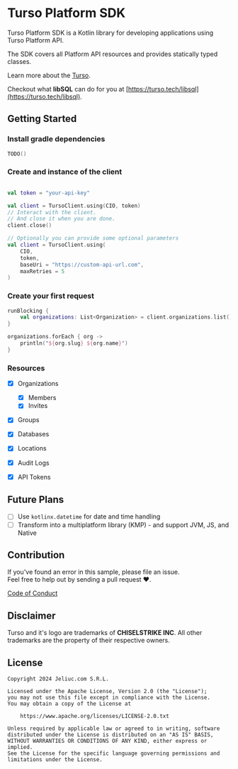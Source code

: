 # Turso Platform SDK

Turso Platform SDK is a Kotlin library for developing applications using Turso Platform API. 

The SDK covers all Platform API resources and provides statically typed classes.

Learn more about the [Turso](https://turso.tech/about-us).

Checkout what **libSQL** can do for you at [https://turso.tech/libsql](https://turso.tech/libsql).

## Getting Started

### Install gradle dependencies

```kts
TODO()
```

### Create and instance of the client

```kotlin

val token = "your-api-key" 

val client = TursoClient.using(CIO, token)
// Interact with the client.
// And close it when you are done.
client.close()

// Optionally you can provide some optional parameters
val client = TursoClient.using(
    CIO,
    token,
    baseUri = "https://custom-api-url.com",
    maxRetries = 5
)
```

### Create your first request

```kotlin
runBlocking {
    val organizations: List<Organization> = client.organizations.list()
}

organizations.forEach { org ->
    println("${org.slug} ${org.name}") 
}
```

### Resources

* [x] Organizations
  * [x] Members
  * [x] Invites
* [x] Groups
* [x] Databases
* [x] Locations
* [x] Audit Logs
* [x] API Tokens


## Future Plans

* [ ] Use `kotlinx.datetime` for date and time handling
* [ ] Transform into a multiplatform library (KMP) - and support JVM, JS, and Native

## Contribution
If you've found an error in this sample, please file an issue. <br>
Feel free to help out by sending a pull request :heart:.

[Code of Conduct](https://github.com/Jeliuc-Labs/turso-sdk/blob/main/CODE_OF_CONDUCT.md)

## Disclaimer

Turso and it's logo are trademarks of **CHISELSTRIKE INC**. 
All other trademarks are the property of their respective owners.

## License

```
Copyright 2024 Jeliuc.com S.R.L.

Licensed under the Apache License, Version 2.0 (the "License");
you may not use this file except in compliance with the License.
You may obtain a copy of the License at

    https://www.apache.org/licenses/LICENSE-2.0.txt

Unless required by applicable law or agreed to in writing, software
distributed under the License is distributed on an "AS IS" BASIS,
WITHOUT WARRANTIES OR CONDITIONS OF ANY KIND, either express or implied.
See the License for the specific language governing permissions and
limitations under the License.
```